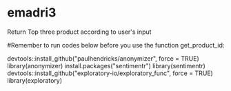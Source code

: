 # emadri3
Return Top three product according to user's input

#Remember to run codes below before you use the function get_product_id:

  devtools::install_github("paulhendricks/anonymizer", force = TRUE)
  library(anonymizer)
  install.packages("sentimentr")
  library(sentimentr)
  devtools::install_github("exploratory-io/exploratory_func", force = TRUE)
  library(exploratory)
